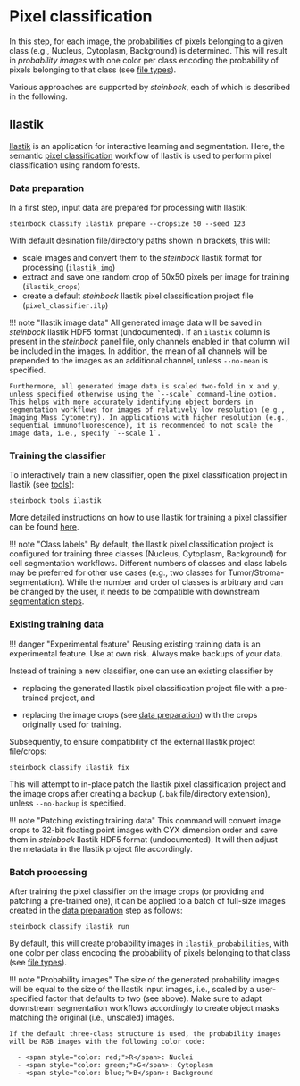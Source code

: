 # Pixel classification

In this step, for each image, the probabilities of pixels belonging to a given class (e.g., Nucleus, Cytoplasm, Background) is determined. This will result in *probability images* with one color per class encoding the probability of pixels belonging to that class (see [file types](../specs/file-types.md#probabilities)).

Various approaches are supported by *steinbock*, each of which is described in the following.

## Ilastik

[Ilastik](https://www.ilastik.org) is an application for interactive learning and segmentation. Here, the semantic [pixel classification](https://www.ilastik.org/documentation/pixelclassification/pixelclassification) workflow of Ilastik is used to perform pixel classification using random forests.

### Data preparation

In a first step, input data are prepared for processing with Ilastik:

    steinbock classify ilastik prepare --cropsize 50 --seed 123

With default desination file/directory paths shown in brackets, this will:

  - scale images and convert them to the *steinbock* Ilastik format for processing (`ilastik_img`)
  - extract and save one random crop of 50x50 pixels per image for training (`ilastik_crops`)
  - create a default *steinbock* Ilastik pixel classification project file (`pixel_classifier.ilp`)

!!! note "Ilastik image data"
    All generated image data will be saved in *steinbock* Ilastik HDF5 format (undocumented). If an `ilastik` column is present in the *steinbock* panel file, only channels enabled in that column will be included in the images. In addition, the mean of all channels will be prepended to the images as an additional channel, unless `--no-mean` is specified. 
    
    Furthermore, all generated image data is scaled two-fold in x and y, unless specified otherwise using the `--scale` command-line option. This helps with more accurately identifying object borders in segmentation workflows for images of relatively low resolution (e.g., Imaging Mass Cytometry). In applications with higher resolution (e.g., sequential immunofluorescence), it is recommended to not scale the image data, i.e., specify `--scale 1`.

### Training the classifier

To interactively train a new classifier, open the pixel classification project in Ilastik (see [tools](tools.md#ilastik)):

    steinbock tools ilastik

More detailed instructions on how to use Ilastik for training a pixel classifier can be found [here](https://www.ilastik.org/documentation/pixelclassification/pixelclassification).

!!! note "Class labels"
    By default, the Ilastik pixel classification project is configured for training three classes (Nucleus, Cytoplasm, Background) for cell segmentation workflows. Different numbers of classes and class labels may be preferred for other use cases (e.g., two classes for Tumor/Stroma-segmentation). While the number and order of classes is arbitrary and can be changed by the user, it needs to be compatible with downstream [segmentation steps](segmentation.md).

### Existing training data

!!! danger "Experimental feature"
    Reusing existing training data is an experimental feature. Use at own risk. Always make backups of your data.

Instead of training a new classifier, one can use an existing classifier by

  - replacing the generated Ilastik pixel classification project file with a pre-trained project, and

  - replacing the image crops (see [data preparation](#data-preparation)) with the crops originally used for training.

Subsequently, to ensure compatibility of the external Ilastik project file/crops:

    steinbock classify ilastik fix

This will attempt to in-place patch the Ilastik pixel classification project and the image crops after creating a backup (`.bak` file/directory extension), unless `--no-backup` is specified.

!!! note "Patching existing training data"
    This command will convert image crops to 32-bit floating point images with CYX dimension order and save them in *steinbock* Ilastik HDF5 format (undocumented). It will then adjust the metadata in the Ilastik project file accordingly.

### Batch processing

After training the pixel classifier on the image crops (or providing and patching a pre-trained one), it can be applied to a batch of full-size images created in the [data preparation](#data-preparation) step as follows:

    steinbock classify ilastik run

By default, this will create probability images in `ilastik_probabilities`, with one color per class encoding the probability of pixels belonging to that class (see [file types](../specs/file-types.md#probabilities)).

!!! note "Probability images"
    The size of the generated probability images will be equal to the size of the Ilastik input images, i.e., scaled by a user-specified factor that defaults to two (see above). Make sure to adapt downstream segmentation workflows accordingly to create object masks matching the original (i.e., unscaled) images.

    If the default three-class structure is used, the probability images will be RGB images with the following color code:

      - <span style="color: red;">R</span>: Nuclei
      - <span style="color: green;">G</span>: Cytoplasm
      - <span style="color: blue;">B</span>: Background